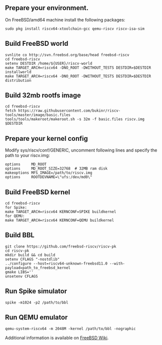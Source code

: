## Prepare your environment.
On FreeBSD/amd64 machine install the following packages:
```
sudo pkg install riscv64-xtoolchain-gcc qemu-riscv riscv-isa-sim
```

## Build FreeBSD world
```
svnlite co http://svn.freebsd.org/base/head freebsd-riscv
cd freebsd-riscv
setenv DESTDIR /home/${USER}/riscv-world
make TARGET_ARCH=riscv64 -DNO_ROOT -DWITHOUT_TESTS DESTDIR=$DESTDIR installworld
make TARGET_ARCH=riscv64 -DNO_ROOT -DWITHOUT_TESTS DESTDIR=$DESTDIR distribution
```

## Build 32mb rootfs image
```
cd freebsd-riscv
fetch https://raw.githubusercontent.com/bukinr/riscv-tools/master/image/basic.files
tools/tools/makeroot/makeroot.sh -s 32m -f basic.files riscv.img $DESTDIR
```

## Prepare your kernel config
Modify sys/riscv/conf/GENERIC, uncomment following lines and specify the path to your riscv.img:
```
options 	MD_ROOT
options 	MD_ROOT_SIZE=32768	# 32MB ram disk
makeoptions	MFS_IMAGE=/path/to/riscv.img
options 	ROOTDEVNAME=\"ufs:/dev/md0\"
```

## Build FreeBSD kernel
```
cd freebsd-riscv
for Spike:
make TARGET_ARCH=riscv64 KERNCONF=SPIKE buildkernel
for QEMU:
make TARGET_ARCH=riscv64 KERNCONF=QEMU buildkernel
```

## Build BBL
```
git clone https://github.com/freebsd-riscv/riscv-pk
cd riscv-pk
mkdir build && cd build
setenv CFLAGS "-nostdlib"
../configure --host=riscv64-unknown-freebsd11.0 --with-payload=path_to_freebsd_kernel
gmake LIBS=''
unsetenv CFLAGS
```

## Run Spike simulator
```
spike -m1024 -p2 /path/to/bbl
```

## Run QEMU emulator
```
qemu-system-riscv64 -m 2048M -kernel /path/to/bbl -nographic
```

Additional information is available on [FreeBSD Wiki](http://wiki.freebsd.org/riscv).
